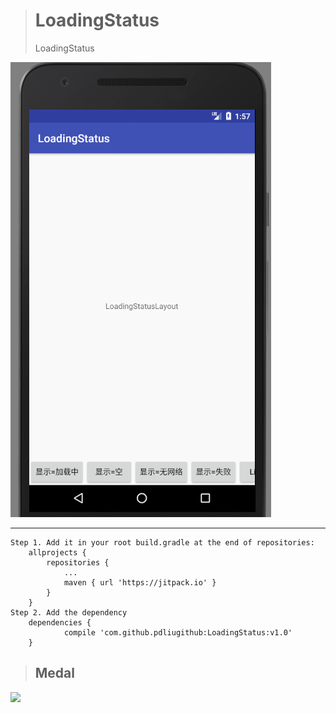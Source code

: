 ># LoadingStatus
>LoadingStatus

![效果图展示](https://github.com/pdliugithub/LoadingStatus/blob/master/gif/loading_screen01.gif)

***

    Step 1. Add it in your root build.gradle at the end of repositories:
        allprojects {
            repositories {
                ...
                maven { url 'https://jitpack.io' }
            }
        }
    Step 2. Add the dependency
        dependencies {
                compile 'com.github.pdliugithub:LoadingStatus:v1.0'
        }

>## Medal

  [![](https://jitpack.io/v/pdliugithub/LoadingStatus.svg)](https://jitpack.io/#pdliugithub/LoadingStatus)

